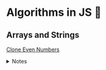 # Algorithms in JS 💛

## Arrays and Strings

[Clone Even Numbers](./arrays_and_strings/clone_even_numbers.js)

<details>
  <summary>Notes</summary>

- We use two pointers - one at the end of the array and one at the last positive number
- Array is traversed backwards
- Time complexity is linear O(n)
- Space complexity is constant O(1)

</details>
